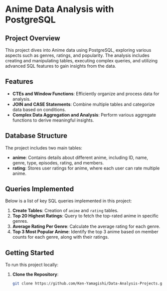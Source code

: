 # Anime Data Analysis with PostgreSQL

## Project Overview
This project dives into Anime data using PostgreSQL, exploring various aspects such as genres, ratings, and popularity. The analysis includes creating and manipulating tables, executing complex queries, and utilizing advanced SQL features to gain insights from the data.

## Features
- **CTEs and Window Functions**: Efficiently organize and process data for analysis.
- **JOIN and CASE Statements**: Combine multiple tables and categorize data based on conditions.
- **Complex Data Aggregation and Analysis**: Perform various aggregate functions to derive meaningful insights.

## Database Structure
The project includes two main tables:
- **anime**: Contains details about different anime, including ID, name, genre, type, episodes, rating, and members.
- **rating**: Stores user ratings for anime, where each user can rate multiple anime.

## Queries Implemented
Below is a list of key SQL queries implemented in this project:

1. **Create Tables**: Creation of `anime` and `rating` tables.
2. **Top 20 Highest Ratings**: Query to fetch the top-rated anime in specific genres.
3. **Average Rating Per Genre**: Calculate the average rating for each genre.
4. **Top 3 Most Popular Anime**: Identify the top 3 anime based on member counts for each genre, along with their ratings.

## Getting Started
To run this project locally:
1. **Clone the Repository**:
   ```bash
   git clone https://github.com/Ken-Yamagishi/Data-Analysis-Projects.git
